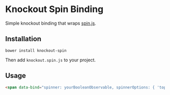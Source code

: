 # Knockout Spin Binding

Simple knockout binding that wraps [spin.js](http://fgnass.github.io/spin.js/).

## Installation

```
bower install knockout-spin
```

Then add `knockout.spin.js` to your project.

## Usage

```html
<span data-bind="spinner: yourBooleanObservable, spinnerOptions: { 'top': 0, 'left': 0 }"></span>
```
